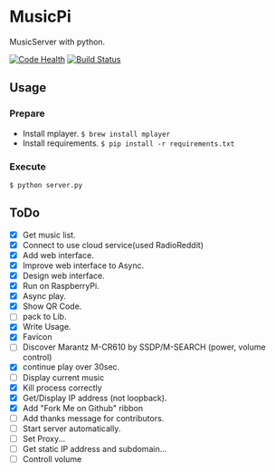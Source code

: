 # MusicPi

MusicServer with python.

[![Code Health](https://landscape.io/github/gmkou/MusicPi/master/landscape.svg?style=flat)](https://landscape.io/github/gmkou/MusicPi/master)
[![Build Status](https://travis-ci.org/gmkou/MusicPi.svg?branch=master)](https://travis-ci.org/gmkou/MusicPi)

## Usage

### Prepare

- Install mplayer.
`$ brew install mplayer`
- Install requirements.
`$ pip install -r requirements.txt`

### Execute
`$ python server.py`

## ToDo
- [X] Get music list.
- [X] Connect to use cloud service(used RadioReddit)
- [X] Add web interface.
- [X] Improve web interface to Async.
- [X] Design web interface.
- [X] Run on RaspberryPi.
- [X] Async play.
- [X] Show QR Code.
- [ ] pack to Lib.
- [X] Write Usage.
- [X] Favicon
- [ ] Discover Marantz M-CR610 by SSDP/M-SEARCH (power, volume control)
- [X] continue play over 30sec.
- [ ] Display current music
- [X] Kill process correctly
- [X] Get/Display IP address (not loopback).
- [X] Add "Fork Me on Github" ribbon
- [ ] Add thanks message for contributors.
- [ ] Start server automatically.
- [ ] Set Proxy...
- [ ] Get static IP address and subdomain...
- [ ] Controll volume
